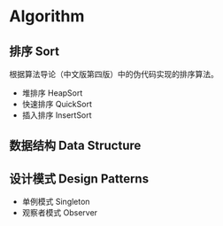 # Algorithm
## 排序 Sort
根据算法导论（中文版第四版）中的伪代码实现的排序算法。  
- 堆排序 HeapSort  
- 快速排序 QuickSort  
- 插入排序 InsertSort  

## 数据结构 Data Structure

## 设计模式 Design Patterns
- 单例模式 Singleton
- 观察者模式 Observer
